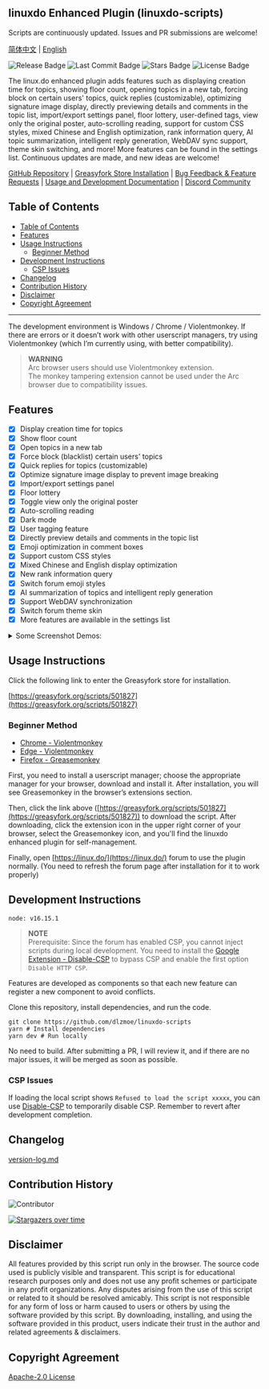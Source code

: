 ## linuxdo Enhanced Plugin (linuxdo-scripts)

Scripts are continuously updated. Issues and PR submissions are welcome!

[简体中文](https://github.com/dlzmoe/linuxdo-scripts/blob/main/README.md) | [English](https://github.com/dlzmoe/linuxdo-scripts/blob/main/README_EN.md)

![Release Badge](https://img.shields.io/github/v/release/dlzmoe/linuxdo-scripts?label=linuxdo%20%E5%A2%9E%E5%BC%BA%E6%8F%92%E4%BB%B6&labelColor=%235D5D5D&color=%23E97435)
![Last Commit Badge](https://img.shields.io/github/last-commit/dlzmoe/linuxdo-scripts)
![Stars Badge](https://img.shields.io/github/stars/dlzmoe%2Flinuxdo-scripts?style=flat)
![License Badge](https://img.shields.io/github/license/dlzmoe/linuxdo-scripts)

The linux.do enhanced plugin adds features such as displaying creation time for topics, showing floor count, opening topics in a new tab, forcing block on certain users' topics, quick replies (customizable), optimizing signature image display, directly previewing details and comments in the topic list, import/export settings panel, floor lottery, user-defined tags, view only the original poster, auto-scrolling reading, support for custom CSS styles, mixed Chinese and English optimization, rank information query, AI topic summarization, intelligent reply generation, WebDAV sync support, theme skin switching, and more! More features can be found in the settings list. Continuous updates are made, and new ideas are welcome!

[GitHub Repository](https://github.com/dlzmoe/linuxdo-scripts) | [Greasyfork Store Installation](https://greasyfork.org/scripts/501827) | [Bug Feedback & Feature Requests](https://github.com/dlzmoe/linuxdo-scripts/issues/new/choose) | [Usage and Development Documentation](https://linuxdo-scripts-docs.netlify.app/) | [Discord Community](https://discord.gg/n2pErsD7Kg)


## Table of Contents
- [Table of Contents](#table-of-contents)
- [Features](#features)
- [Usage Instructions](#usage-instructions)
  - [Beginner Method](#beginner-method)
- [Development Instructions](#development-instructions)
  - [CSP Issues](#csp-issues)
- [Changelog](#changelog)
- [Contribution History](#contribution-history)
- [Disclaimer](#disclaimer)
- [Copyright Agreement](#copyright-agreement)

---

The development environment is Windows / Chrome / Violentmonkey. If there are errors or it doesn’t work with other userscript managers, try using Violentmonkey (which I’m currently using, with better compatibility).

> **WARNING**  
> Arc browser users should use Violentmonkey extension.  
> The monkey tampering extension cannot be used under the Arc browser due to compatibility issues.

## Features

- [x] Display creation time for topics
- [x] Show floor count
- [x] Open topics in a new tab
- [x] Force block (blacklist) certain users' topics
- [x] Quick replies for topics (customizable)
- [x] Optimize signature image display to prevent image breaking
- [x] Import/export settings panel
- [x] Floor lottery
- [x] Toggle view only the original poster
- [x] Auto-scrolling reading
- [x] Dark mode
- [x] User tagging feature
- [x] Directly preview details and comments in the topic list
- [x] Emoji optimization in comment boxes
- [x] Support custom CSS styles
- [x] Mixed Chinese and English display optimization
- [x] New rank information query
- [x] Switch forum emoji styles
- [x] AI summarization of topics and intelligent reply generation
- [x] Support WebDAV synchronization
- [x] Switch forum theme skin
- [x] More features are available in the settings list

<details>
<summary>Some Screenshot Demos:</summary>

| ![image](https://github.com/user-attachments/assets/f3fb854f-e6fd-4da4-9a9c-377b6537fab7) | ![image](https://github.com/user-attachments/assets/3b2a9e63-3939-4dbc-a00f-c713ca2c7f33) |
| ----------------------------------------------------------------------------------------- | ----------------------------------------------------------------------------------------- |
| ![image](https://github.com/user-attachments/assets/2c67ab9f-2359-4ab5-b0dd-0f257560b98b) | ![image](https://github.com/user-attachments/assets/ed4f925c-e26c-43ce-a886-fa764ac341b5) |
| ![image](https://github.com/user-attachments/assets/c6ba9abb-43aa-40ce-a4a1-b9cdae229a2d) | ![image](https://github.com/user-attachments/assets/399c1645-36e1-4fe2-a671-ae40685e87ca) |

</details>

## Usage Instructions

Click the following link to enter the Greasyfork store for installation.

[https://greasyfork.org/scripts/501827](https://greasyfork.org/scripts/501827)

### Beginner Method

- [Chrome - Violentmonkey](https://chromewebstore.google.com/detail/jinjaccalgkegednnccohejagnlnfdag)
- [Edge - Violentmonkey](https://microsoftedge.microsoft.com/addons/detail/violentmonkey/eeagobfjdenkkddmbclomhiblgggliao)
- [Firefox - Greasemonkey](https://addons.mozilla.org/en-US/firefox/addon/greasemonkey/)

First, you need to install a userscript manager; choose the appropriate manager for your browser, download and install it. After installation, you will see Greasemonkey in the browser’s extensions section.

Then, click the link above ([https://greasyfork.org/scripts/501827](https://greasyfork.org/scripts/501827)) to download the script. After downloading, click the extension icon in the upper right corner of your browser, select the Greasemonkey icon, and you'll find the linuxdo enhanced plugin for self-management.

Finally, open [https://linux.do/](https://linux.do/) forum to use the plugin normally. (You need to refresh the forum page after installation for it to work properly)

## Development Instructions

```
node: v16.15.1
```

> **NOTE**  
> Prerequisite: Since the forum has enabled CSP, you cannot inject scripts during local development. You need to install the [Google Extension - Disable-CSP](https://github.com/lisonge/Disable-CSP) to bypass CSP and enable the first option `Disable HTTP CSP`.

Features are developed as components so that each new feature can register a new component to avoid conflicts.

Clone this repository, install dependencies, and run the code.

```shell
git clone https://github.com/dlzmoe/linuxdo-scripts
yarn # Install dependencies
yarn dev # Run locally
```

No need to build. After submitting a PR, I will review it, and if there are no major issues, it will be merged as soon as possible.

### CSP Issues

If loading the local script shows `Refused to load the script xxxxx`, you can use [Disable-CSP](https://github.com/lisonge/Disable-CSP) to temporarily disable CSP. Remember to revert after development completion.

## Changelog

[version-log.md](https://github.com/dlzmoe/linuxdo-scripts/blob/main/version-log.md)

## Contribution History

![Contributor](https://contrib.rocks/image?repo=dlzmoe/linuxdo-scripts)

[![Stargazers over time](https://starchart.cc/dlzmoe/linuxdo-scripts.svg?variant=adaptive)](https://starchart.cc/dlzmoe/linuxdo-scripts)

## Disclaimer

All features provided by this script run only in the browser. The source code used is publicly visible and transparent. This script is for educational research purposes only and does not use any profit schemes or participate in any profit organizations. Any disputes arising from the use of this script or related to it should be resolved amicably. This script is not responsible for any form of loss or harm caused to users or others by using the software provided by this script. By downloading, installing, and using the software provided in this product, users indicate their trust in the author and related agreements & disclaimers.

## Copyright Agreement

[Apache-2.0 License](https://github.com/dlzmoe/linuxdo-scripts/blob/main/LICENSE)